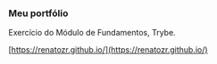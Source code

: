 ### Meu portfólio
Exercício do Módulo de Fundamentos, Trybe.

[https://renatozr.github.io/](https://renatozr.github.io/)
